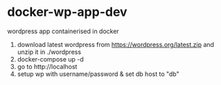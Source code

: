 # docker-wp-app-dev
wordpress app containerised in docker

1. download latest wordpress from https://wordpress.org/latest.zip and unzip it in ./wordpress
2. docker-compose up -d
3. go to http://localhost
4. setup wp with username/password & set db host to "db"

